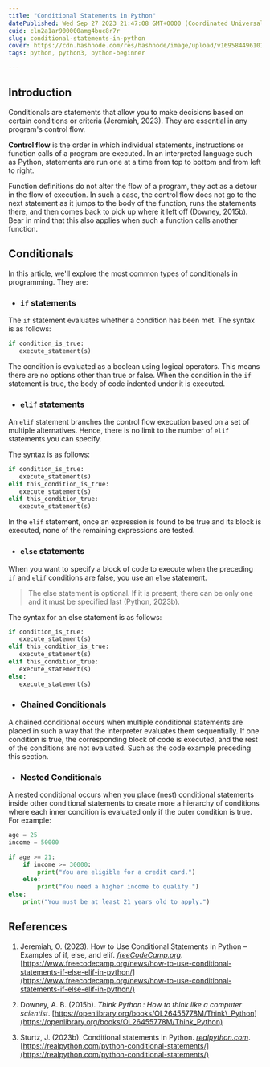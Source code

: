 ```yaml
---
title: "Conditional Statements in Python"
datePublished: Wed Sep 27 2023 21:47:08 GMT+0000 (Coordinated Universal Time)
cuid: cln2a1ar900000amg4buc8r7r
slug: conditional-statements-in-python
cover: https://cdn.hashnode.com/res/hashnode/image/upload/v1695844961016/ce286433-1242-43e3-bd54-a7a587bf61b6.png
tags: python, python3, python-beginner

---
```


## Introduction

Conditionals are statements that allow you to make decisions based on certain conditions or criteria (Jeremiah, 2023). They are essential in any program's control flow.

**Control flow** is the order in which individual statements, instructions or function calls of a program are executed. In an interpreted language such as Python, statements are run one at a time from top to bottom and from left to right.

Function definitions do not alter the flow of a program, they act as a detour in the flow of execution. In such a case, the control flow does not go to the next statement as it jumps to the body of the function, runs the statements there, and then comes back to pick up where it left off (Downey, 2015b). Bear in mind that this also applies when such a function calls another function.

## Conditionals

In this article, we'll explore the most common types of conditionals in programming. They are:

* ### `if` statements
    

The `if` statement evaluates whether a condition has been met. The syntax is as follows:

```python
if condition_is_true:
   execute_statement(s)
```

The condition is evaluated as a boolean using logical operators. This means there are no options other than true or false. When the condition in the `if` statement is true, the body of code indented under it is executed.

* ### `elif` statements
    

An `elif` statement branches the control flow execution based on a set of multiple alternatives. Hence, there is no limit to the number of `elif` statements you can specify.

The syntax is as follows:

```python
if condition_is_true:
   execute_statement(s)
elif this_condition_is_true:
   execute_statement(s)
elif this_condition_true:
   execute_statement(s)
```

In the `elif` statement, once an expression is found to be true and its block is executed, none of the remaining expressions are tested.

* ### `else` statements
    

When you want to specify a block of code to execute when the preceding `if` and `elif` conditions are false, you use an `else` statement.

> The else statement is optional. If it is present, there can be only one and it must be specified last (Python, 2023b).

The syntax for an else statement is as follows:

```python
if condition_is_true:
   execute_statement(s)
elif this_condition_is_true:
   execute_statement(s)
elif this_condition_true:
   execute_statement(s) 
else:
   execute_statement(s)
```

* ### Chained Conditionals
    

A chained conditional occurs when multiple conditional statements are placed in such a way that the interpreter evaluates them sequentially. If one condition is true, the corresponding block of code is executed, and the rest of the conditions are not evaluated. Such as the code example preceding this section.

* ### Nested Conditionals
    

A nested conditional occurs when you place (nest) conditional statements inside other conditional statements to create more a hierarchy of conditions where each inner condition is evaluated only if the outer condition is true. For example:

```python
age = 25
income = 50000

if age >= 21:
    if income >= 30000:
        print("You are eligible for a credit card.")
    else:
        print("You need a higher income to qualify.")
else:
    print("You must be at least 21 years old to apply.")
```

## References

1. Jeremiah, O. (2023). How to Use Conditional Statements in Python – Examples of if, else, and elif. [*freeCodeCamp.org*](http://freeCodeCamp.org). [https://www.freecodecamp.org/news/how-to-use-conditional-statements-if-else-elif-in-python/](https://www.freecodecamp.org/news/how-to-use-conditional-statements-if-else-elif-in-python/)
    
2. Downey, A. B. (2015b). *Think Python : How to think like a computer scientist*. [https://openlibrary.org/books/OL26455778M/Think\_Python](https://openlibrary.org/books/OL26455778M/Think_Python)
    
3. Sturtz, J. (2023b). Conditional statements in Python. [*realpython.com*](http://realpython.com). [https://realpython.com/python-conditional-statements/](https://realpython.com/python-conditional-statements/)